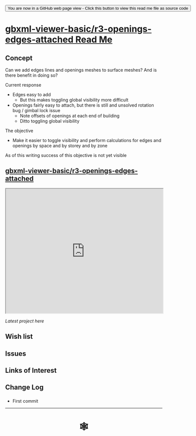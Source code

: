 <span style=display:none; >[You are now in a GitHub source code view - click this link to view Read Me file as a web page](http://www.ladybug.tools/spider/index.html/gbxml-viewer-basic/r3-openings-edges-attachedd/README.md "View file as a web page." ) </span>

<div><input type=button onclick="window.location.href='https://github.com/ladybug-tools/spider/tree/master/gbxml-viewer-basic/r3-openings-edges-attached/README.md'"
value="You are now in a GitHub web page view - Click this button to view this read me file as source code" ><div>

# [gbxml-viewer-basic/r3-openings-edges-attached Read Me]( #gbxml-viewer-basic/r3-openings-edges-attached/README.md )


## Concept

Can we add edges lines and openings meshes to surface meshes? And is there benefit in doing so?

Current response
* Edges easy to add
	* But this makes toggling global visibility more difficult
* Openings fairly easy to attach, but there is still and unsolved rotation bug / gimbal lock issue
	* Note offsets of openings at each end of building
	* Ditto toggling global visibility

The objective
* Make it easier to toggle visibility and perform calculations for edges and openings by space and by storey and by zone

As of this writing success of this objective is not yet visible
## [gbxml-viewer-basic/r3-openings-edges-attached]( http://www.ladybug.tools/spider/gbxml-viewer-basic/r3-openings-edges-attached/gbxml-viewer-basic.html )

<iframe class=iframeReadMe src=http://www.ladybug.tools/spider/gbxml-viewer-basic/r3-openings-edges-attached/gbxml-viewer-basic.html width=100% height=400px >Iframes are not displayed on github.com</iframe>

_Latest project here_


## Wish list


## Issues



## Links of Interest



## Change Log

###

* First commit


***

# <center title="hello!" ><a href=javascript:window.scrollTo(0,0); style=text-decoration:none; > &#x1f578; </a></center>



